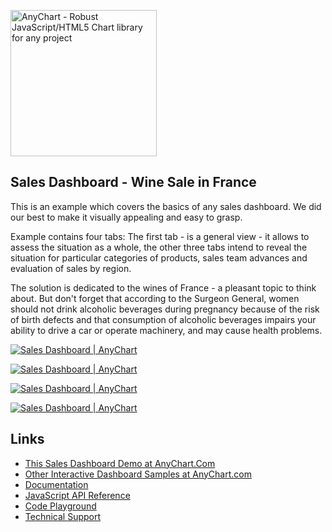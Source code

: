 [<img src="https://cdn.anychart.com/images/logo-transparent-segoe.png?2" width="234px" alt="AnyChart - Robust JavaScript/HTML5 Chart library for any project">](https://www.anychart.com)

## Sales Dashboard - Wine Sale in France
This is an example which covers the basics of any sales dashboard. We did our best to make it visually appealing and easy to grasp.

Example contains four tabs: The first tab - is a general view - it allows to assess the situation as a whole, the other three tabs intend to reveal the situation for particular categories of products, sales team advances and evaluation of sales by region.

The solution is dedicated to the wines of France - a pleasant topic to think about. But don't forget that according to the Surgeon General, women should not drink alcoholic beverages during pregnancy because of the risk of birth defects and that consumption of alcoholic beverages impairs your ability to drive a car or operate machinery, and may cause health problems.

[<img src="https://static.anychart.com/images/github/sales_dashboard_1.png" alt="Sales Dashboard | AnyChart">](https://www.anychart.com/solutions/sales-dashboard-solution/)

[<img src="https://static.anychart.com/images/github/sales_dashboard_2.png" alt="Sales Dashboard | AnyChart">](https://www.anychart.com/solutions/sales-dashboard-solution/)

[<img src="https://static.anychart.com/images/github/sales_dashboard_3.png" alt="Sales Dashboard | AnyChart">](https://www.anychart.com/solutions/sales-dashboard-solution/)

[<img src="https://static.anychart.com/images/github/sales_dashboard_4.png" alt="Sales Dashboard | AnyChart">](https://www.anychart.com/solutions/sales-dashboard-solution/)

## Links
* [This Sales Dashboard Demo at AnyChart.Com](https://www.anychart.com/solutions/sales-dashboard-solution/)
* [Other Interactive Dashboard Samples at AnyChart.com](https://www.anychart.com/solutions/)
* [Documentation](https://docs.anychart.com)
* [JavaScript API Reference](https://api.anychart.com)
* [Code Playground](https://playground.anychart.com)
* [Technical Support](https://www.anychart.com/support)

